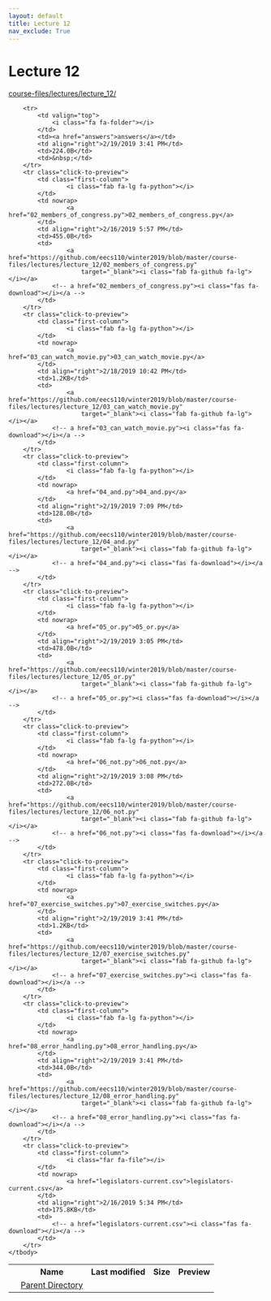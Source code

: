```yaml
---
layout: default
title: Lecture 12
nav_exclude: True
---
```


# Lecture 12

[course-files/lectures/lecture_12/](.)

<table class="tbl-files">
    <tbody>
        <tr>
            <th valign="top"></th>
            <th>Name</th>
            <th>Last modified</th>
            <th>Size</th>
            <th>Preview</th>
        </tr>
        <tr>
            <td valign="top">
                <i class="fa fa-folder-open"></i>
            </td>
            <td><a href="../">Parent Directory</a></td>
            <td>&nbsp;</td>
            <td>&nbsp;</td>
            <td>&nbsp;</td>
        </tr>

        <tr>
            <td valign="top">
                <i class="fa fa-folder"></i>
            </td>
            <td><a href="answers">answers</a></td>
            <td align="right">2/19/2019 3:41 PM</td>
            <td>224.0B</td>
            <td>&nbsp;</td>
        </tr>
        <tr class="click-to-preview">
            <td class="first-column">
                    <i class="fab fa-lg fa-python"></i>
            </td>
            <td nowrap>
                    <a href="02_members_of_congress.py">02_members_of_congress.py</a>
            </td>
            <td align="right">2/16/2019 5:57 PM</td>
            <td>455.0B</td>
            <td>
                    <a href="https://github.com/eecs110/winter2019/blob/master/course-files/lectures/lecture_12/02_members_of_congress.py" 
                        target="_blank"><i class="fab fa-github fa-lg"></i></a>
                <!-- a href="02_members_of_congress.py"><i class="fas fa-download"></i></a -->
            </td>
        </tr>
        <tr class="click-to-preview">
            <td class="first-column">
                    <i class="fab fa-lg fa-python"></i>
            </td>
            <td nowrap>
                    <a href="03_can_watch_movie.py">03_can_watch_movie.py</a>
            </td>
            <td align="right">2/18/2019 10:42 PM</td>
            <td>1.2KB</td>
            <td>
                    <a href="https://github.com/eecs110/winter2019/blob/master/course-files/lectures/lecture_12/03_can_watch_movie.py" 
                        target="_blank"><i class="fab fa-github fa-lg"></i></a>
                <!-- a href="03_can_watch_movie.py"><i class="fas fa-download"></i></a -->
            </td>
        </tr>
        <tr class="click-to-preview">
            <td class="first-column">
                    <i class="fab fa-lg fa-python"></i>
            </td>
            <td nowrap>
                    <a href="04_and.py">04_and.py</a>
            </td>
            <td align="right">2/19/2019 7:09 PM</td>
            <td>128.0B</td>
            <td>
                    <a href="https://github.com/eecs110/winter2019/blob/master/course-files/lectures/lecture_12/04_and.py" 
                        target="_blank"><i class="fab fa-github fa-lg"></i></a>
                <!-- a href="04_and.py"><i class="fas fa-download"></i></a -->
            </td>
        </tr>
        <tr class="click-to-preview">
            <td class="first-column">
                    <i class="fab fa-lg fa-python"></i>
            </td>
            <td nowrap>
                    <a href="05_or.py">05_or.py</a>
            </td>
            <td align="right">2/19/2019 3:05 PM</td>
            <td>478.0B</td>
            <td>
                    <a href="https://github.com/eecs110/winter2019/blob/master/course-files/lectures/lecture_12/05_or.py" 
                        target="_blank"><i class="fab fa-github fa-lg"></i></a>
                <!-- a href="05_or.py"><i class="fas fa-download"></i></a -->
            </td>
        </tr>
        <tr class="click-to-preview">
            <td class="first-column">
                    <i class="fab fa-lg fa-python"></i>
            </td>
            <td nowrap>
                    <a href="06_not.py">06_not.py</a>
            </td>
            <td align="right">2/19/2019 3:08 PM</td>
            <td>272.0B</td>
            <td>
                    <a href="https://github.com/eecs110/winter2019/blob/master/course-files/lectures/lecture_12/06_not.py" 
                        target="_blank"><i class="fab fa-github fa-lg"></i></a>
                <!-- a href="06_not.py"><i class="fas fa-download"></i></a -->
            </td>
        </tr>
        <tr class="click-to-preview">
            <td class="first-column">
                    <i class="fab fa-lg fa-python"></i>
            </td>
            <td nowrap>
                    <a href="07_exercise_switches.py">07_exercise_switches.py</a>
            </td>
            <td align="right">2/19/2019 3:41 PM</td>
            <td>1.2KB</td>
            <td>
                    <a href="https://github.com/eecs110/winter2019/blob/master/course-files/lectures/lecture_12/07_exercise_switches.py" 
                        target="_blank"><i class="fab fa-github fa-lg"></i></a>
                <!-- a href="07_exercise_switches.py"><i class="fas fa-download"></i></a -->
            </td>
        </tr>
        <tr class="click-to-preview">
            <td class="first-column">
                    <i class="fab fa-lg fa-python"></i>
            </td>
            <td nowrap>
                    <a href="08_error_handling.py">08_error_handling.py</a>
            </td>
            <td align="right">2/19/2019 3:41 PM</td>
            <td>344.0B</td>
            <td>
                    <a href="https://github.com/eecs110/winter2019/blob/master/course-files/lectures/lecture_12/08_error_handling.py" 
                        target="_blank"><i class="fab fa-github fa-lg"></i></a>
                <!-- a href="08_error_handling.py"><i class="fas fa-download"></i></a -->
            </td>
        </tr>
        <tr class="click-to-preview">
            <td class="first-column">
                    <i class="far fa-file"></i>
            </td>
            <td nowrap>
                    <a href="legislators-current.csv">legislators-current.csv</a>
            </td>
            <td align="right">2/16/2019 5:34 PM</td>
            <td>175.8KB</td>
            <td>
                <!-- a href="legislators-current.csv"><i class="fas fa-download"></i></a -->
            </td>
        </tr>
    </tbody>
</table>

